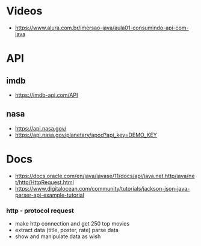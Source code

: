 # Videos
- https://www.alura.com.br/imersao-java/aula01-consumindo-api-com-java
# API 
## imdb
- https://imdb-api.com/API
## nasa
- https://api.nasa.gov/
- https://api.nasa.gov/planetary/apod?api_key=DEMO_KEY
# Docs
- https://docs.oracle.com/en/java/javase/11/docs/api/java.net.http/java/net/http/HttpRequest.html
- https://www.digitalocean.com/community/tutorials/jackson-json-java-parser-api-example-tutorial
### http - protocol request 
- make http connection and get 250 top movies
- extract data (title, poster, rate)  parse data
- show and manipulate data as wish